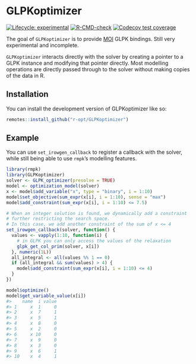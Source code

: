 
<!-- README.md is generated from README.Rmd. Please edit that file -->

# GLPKoptimizer

<!-- badges: start -->

[![Lifecycle:
experimental](https://img.shields.io/badge/lifecycle-experimental-orange.svg)](https://lifecycle.r-lib.org/articles/stages.html#experimental)
[![R-CMD-check](https://github.com/r-opt/GLPKoptimizer/workflows/R-CMD-check/badge.svg)](https://github.com/r-opt/GLPKoptimizer/actions)
[![Codecov test
coverage](https://codecov.io/gh/r-opt/GLPKoptimizer/branch/main/graph/badge.svg)](https://app.codecov.io/gh/r-opt/GLPKoptimizer?branch=main)
<!-- badges: end -->

The goal of `GLPKoptimizer` is to provide
[MOI](https://github.com/r-opt/MOI) GLPK bindings. Still very
experimental and incomplete.

`GLPKoptimizer` interacts directly with the solver by creating a pointer
to a GLPK instance and modifying that pointer directly. Most modelling
operations are directly passed through to the solver without making
copies of the data in R.

## Installation

You can install the development version of GLPKoptimizer like so:

``` r
remotes::install_github("r-opt/GLPKoptimizer")
```

## Example

You can use `set_irowgen_callback` to register a callback with the
solver, while still being able to use `rmpk`’s modelling features.

``` r
library(rmpk)
library(GLPKoptimizer)
solver <- GLPK_optimizer(presolve = TRUE)
model <- optimization_model(solver)
x <- model$add_variable("x", type = "binary", i = 1:10)
model$set_objective(sum_expr(x[i], i = 1:10), sense = "max")
model$add_constraint(sum_expr(x[i], i = 1:10) <= 7.5)

# When an integer solution is found, we dynamically add a constraint
# further restricting the search space.
# In this case, we add another constraint of the sum of x <= 4
set_irowgen_callback(solver, function() {
  values <- vapply(1:10, function(i) {
    # in GLPK you can only access the values of the relaxation
    glpk_get_col_prim(solver, x[i])
  }, numeric(1L))
  all_integral <- all(values %% 1 == 0)
  if (all_integral && sum(values) > 4) {
    model$add_constraint(sum_expr(x[i], i = 1:10) <= 4)
  }
})

model$optimize()
model$get_variable_value(x[i])
#>    name  i value
#> 1     x  1     0
#> 2     x  7     1
#> 3     x  5     1
#> 4     x  8     0
#> 5     x  2     0
#> 6     x 10     0
#> 7     x  9     0
#> 8     x  3     0
#> 9     x  6     1
#> 10    x  4     1
```
